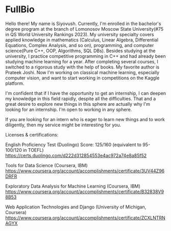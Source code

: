 # FullBio

Hello there! My name is Siyovush. Currently, I'm enrolled in the bachelor's degree program at the branch of Lomonosov Moscow State University(#75 in QS World University Rankings 2023). My university specialty covers applied knowledge in mathematics (Calculus, Linear Algebra, Differential Equations, Complex Analysis, and so on), programming, and computer science(Pure C++, OOP, Algorithms, SQL DBs). Besides studying at the university, I practice competitive programming in C++ and had already been studying machine learning for a year. After completing several courses, I switched to a rigorous study with the help of books. My favorite author is Prateek Joshi. Now I'm working on classical machine learning, especially computer vision, and want to start working in competitions on the Kaggle platform.

I'm confident that if I have the opportunity to get an internship, I can deepen my knowledge in this field rapidly, despite all the difficulties. That and a great desire to explore new things in this sphere are actually why I'm looking for an internship. I'm open to working in any sphere.

If you are looking for an intern who is eager to learn new things and to work diligently, then my service might be interesting for you.

Licenses & certifications: 

English Proficiency Test (Duolingo)
Score: 125/160 (equivalent to 95-100/120 in TOEFL) 
https://certs.duolingo.com/d222d312854553e4ac972a74e8a85f52

Tools for Data Science (Coursera, IBM)
https://www.coursera.org/account/accomplishments/certificate/3UV44Z96DRFR

Exploratory Data Analysis for Machine Learning (Coursera, IBM)
https://www.coursera.org/account/accomplishments/certificate/B32838V98B53

Web Application Technologies and Django (University of Michigan, Coursera)
https://www.coursera.org/account/accomplishments/certificate/ZCXLNTRNAGYX

